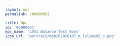 ```yaml
---
layout: npc
permalink: /80000051

title: Npc
id: '80000051'
npc_name: 'LV51 Balance Test Boss'
icon_url: 'portrait/mob/02020107_m_lslime02_p.png'
---
```

